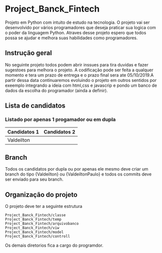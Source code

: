 # Project_Banck_Fintech
Projeto em Python com intuito de estudo na tecnologia. O projeto vai ser desenvolvido por vários programadores que deseja praticar sua logica com o poder da linguagem Python. Atraves desse projeto espero que todos possa se ajudar e melhora suas habilidades como programadores.

## Instrução geral

No seguinte projeto todos podem abrir inssues para tira duvidas e fazer sugestoes para melhora o projeto.
A codificação pode ser feita a qualquer momento e tera um prazo de entrega e o prazo final sera ate 05/10/2019.A partir dessa data continuaremos evoluindo o projeto em outros sentidos por exeemplo integrando a ideia com html,css e javascrip e pondo um banco de dados da escolha do programador (ainda a definir).

## Lista de candidatos 
###  Listado por apenas 1 progamador ou em dupla

Candidatos 1 | Candidatos 2
---------    | ------
Valdeilton   | 
   
  
 ## Branch
 Todos os candidatos por dupla ou por apenas ele mesmo deve criar um branch do tipo {Valdeilton} ou {ValdeiltonPaulo} e todos os commits deve ser enviado para seu branch.
 
 ## Organização do projeto
 
 O projeto deve ter a seguinte estrutura
 
 ````
 Project_Banck_Fintech/classe
 Project_Banck_Fintech/temp
 Project_Banck_Fintech/arquivobanco
 Project_Banck_Fintech/viw
 Project_Banck_Fintech/model
 Project_Banck_Fintech/controll
 
 ```` 
 
Os demais diretorios fica a cargo do programdor.
                                          
